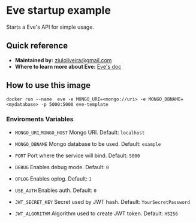 # Eve startup example

Starts a Eve's API for simple usage.

## Quick reference

- **Maintained by:** ziuloliveira@gmail.com
- **Where to learn more  about Eve:** [Eve's doc](https://docs.python-eve.org/en/stable/)


## How to use this image

`docker run --name  eve -e MONGO_URI=<mongo://uri> -e MONGO_DBNAME=<mydatabase> -p 5000:5000 eve-template`

### Enviroments Variables

- `MONGO_URI`,`MONGO_HOST`
Mongo URI. Default: `localhost`

- `MONGO_DBNAME`
Mongo database to be used. Default: `example`

- `PORT`
Port where the service will bind. Default: `5000`

- `DEBUG`
Enables debug mode. Default: `0`

- `OPLOG`
Enables oplog. Default: `1`

- `USE_AUTH`
Enables auth. Default: `0`

- `JWT_SECRET_KEY`
Secret used by JWT hash. Default: `YourSecretPassword`

-  `JWT_ALGORITHM`
Algorithm used to create JWT token. Default: `HS256`